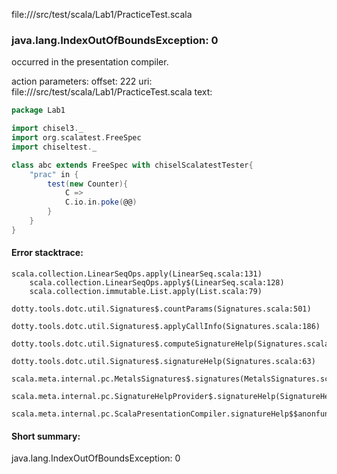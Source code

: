 file://<WORKSPACE>/src/test/scala/Lab1/PracticeTest.scala
### java.lang.IndexOutOfBoundsException: 0

occurred in the presentation compiler.

action parameters:
offset: 222
uri: file://<WORKSPACE>/src/test/scala/Lab1/PracticeTest.scala
text:
```scala
package Lab1

import chisel3._
import org.scalatest.FreeSpec
import chiseltest._

class abc extends FreeSpec with chiselScalatestTester{
    "prac" in {
        test(new Counter){
            C =>
            C.io.in.poke(@@)
        }
    }
}
```



#### Error stacktrace:

```
scala.collection.LinearSeqOps.apply(LinearSeq.scala:131)
	scala.collection.LinearSeqOps.apply$(LinearSeq.scala:128)
	scala.collection.immutable.List.apply(List.scala:79)
	dotty.tools.dotc.util.Signatures$.countParams(Signatures.scala:501)
	dotty.tools.dotc.util.Signatures$.applyCallInfo(Signatures.scala:186)
	dotty.tools.dotc.util.Signatures$.computeSignatureHelp(Signatures.scala:94)
	dotty.tools.dotc.util.Signatures$.signatureHelp(Signatures.scala:63)
	scala.meta.internal.pc.MetalsSignatures$.signatures(MetalsSignatures.scala:17)
	scala.meta.internal.pc.SignatureHelpProvider$.signatureHelp(SignatureHelpProvider.scala:51)
	scala.meta.internal.pc.ScalaPresentationCompiler.signatureHelp$$anonfun$1(ScalaPresentationCompiler.scala:375)
```
#### Short summary: 

java.lang.IndexOutOfBoundsException: 0